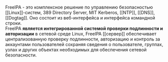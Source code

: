 FreeIPA - это комплексное решение по управлению безопасностью [[Linux]]-систем, 389 Directory Server, MIT Kerberos, [[NTP]], [[DNS]], [[Dogtag]]. Оно состоит из веб-интерфейса и интерфейса командной строки.  
FreeIPA **является интегрированной системой проверки подлинности и авторизации** в сетевой среде Linux, FreeIPA [[сервер]] обеспечивает централизованную проверку подлинности, авторизацию и контроль за аккаунтами пользователей сохраняя сведения о пользователе, группах, узлах и других объектах необходимых для обеспечения сетевой безопасности.